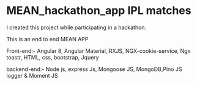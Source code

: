 # MEAN_hackathon_app IPL matches
I created this project while participating in a hackathon. 


This is an end to end MEAN APP

Front-end:- Angular 8, Angular Material, RXJS, NGX-cookie-service, Ngx toastr, HTML, css, bootstrap, Jquery

backend-end:- Node js, express Js, Mongoose JS, MongoDB,Pino JS logger & Moment JS

